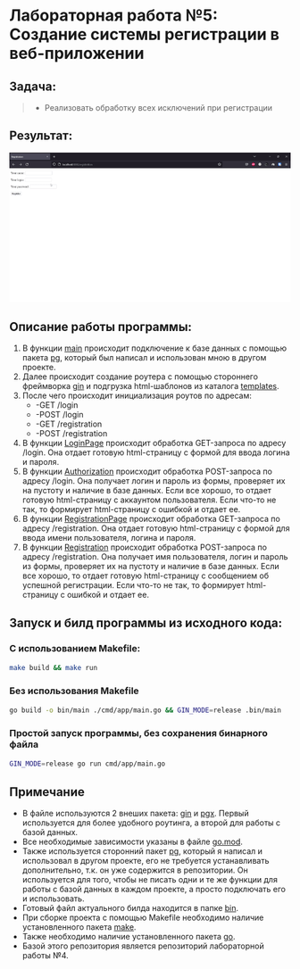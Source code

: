# Лабораторная работа №5: Создание системы регистрации в веб-приложении

## Задача:
> + Реализовать обработку всех исключений при регистрации

## Результат:


![Результат](./gif.gif)

## Описание работы программы:

1. В функции [main](./cmd/app/main.go) происходит подключение к базе данных с помощью пакета [pg](./pkg/pg), который был написал и использован мною в другом проекте.
2. Далее происходит создание роутера с помощью стороннего фреймворка [gin](https://github.com/gin-gonic/gin) и подгрузка html-шаблонов из каталога [templates](./web/templates).
3. После чего происходит инициализация роутов по адресам:
    - -GET /login
    - -POST /login
    - -GET /registration
    - -POST /registration
4. В функции [LoginPage](./internal/handlers/login.go) происходит обработка GET-запроса по адресу /login. Она отдает готовую html-страницу с формой для ввода логина и пароля.
5. В функции [Authorization](./internal/handlers/login.go) происходит обработка POST-запроса по адресу /login. Она получает логин и пароль из формы, проверяет их на пустоту и наличие в базе данных. Если все хорошо, то отдает готовую html-страницу с аккаунтом пользователя. Если что-то не так, то формирует html-страницу с ошибкой и отдает ее.
6. В функции [RegistrationPage](./internal/handlers/registration.go) происходит обработка GET-запроса по адресу /registration. Она отдает готовую html-страницу с формой для ввода имени пользователя, логина и пароля.
7. В функции [Registration](./internal/handlers/registration.go) происходит обработка POST-запроса по адресу /registration. Она получает имя пользователя, логин и пароль из формы, проверяет их на пустоту и наличие в базе данных. Если все хорошо, то отдает готовую html-страницу с сообщением об успешной регистрации. Если что-то не так, то формирует html-страницу с ошибкой и отдает ее.

## Запуск и билд программы из исходного кода:
### С использованием Makefile:
```bash
make build && make run
```
### Без использования Makefile
```bash
go build -o bin/main ./cmd/app/main.go && GIN_MODE=release .bin/main
```
### Простой запуск программы, без сохранения бинарного файла
```bash
GIN_MODE=release go run cmd/app/main.go
```

## Примечание
+ В файле используются 2 внеших пакета: [gin](https://github.com/gin-gonic/gin) и [pgx](https://github.com/jackc/pgx/v4). Первый используется для более удобного роутинга, а второй для работы с базой данных.
+ Все необходимые зависимости указаны в файле [go.mod](./go.mod).
+ Также используется сторонний пакет [pg](./pkg/pg), который я написал и использовал в другом проекте, его не требуется устанавливать дополнительно, т.к. он уже содержится в репозитории. Он используется для того, чтобы не писать одни и те же функции для работы с базой данных в каждом проекте, а просто подключать его и использовать.
+ Готовый файл актуального билда находится в папке [bin](./bin).
+ При сборке проекта с помощью Makefile необходимо наличие установленного пакета [make](https://www.gnu.org/software/make/).
+ Также необходимо наличие установленного пакета [go](https://golang.org/).
+ Базой этого репозитория является репозиторий лабораторной работы №4.








